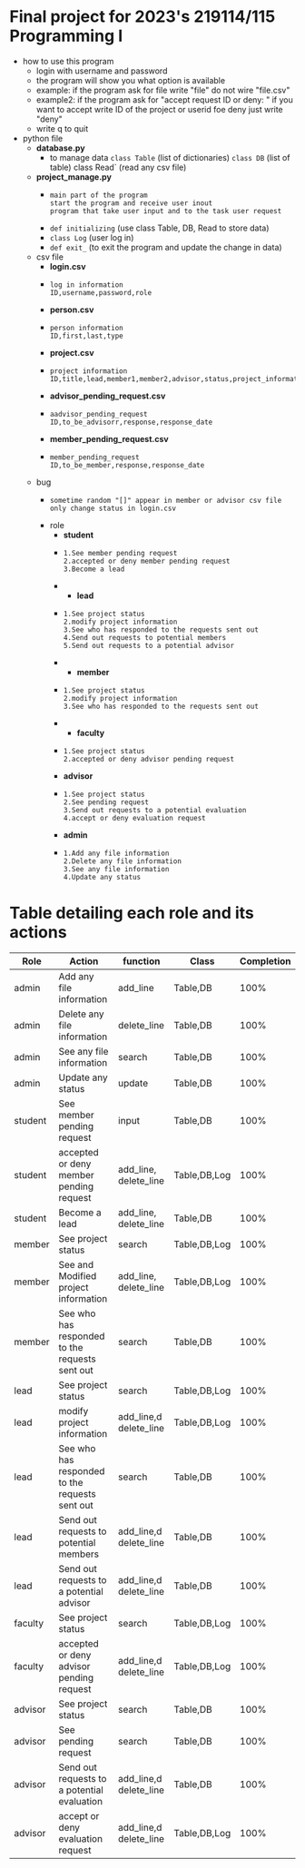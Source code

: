 # Final project for 2023's 219114/115 Programming I
* how to use this program
  - login with username and password
  - the program will show you what option is available
  - example: if the  program ask for file write "file" do not wire "file.csv"
  - example2: if the program ask for "accept request ID or deny: " if you want 
    to accept write ID of the project or userid foe deny just write "deny"
  - write q to quit
* python file 
  - **database.py**
    -    to manage data
          `class Table` (list of dictionaries)
          `class DB` (list of table)
          class Read` (read any csv file)
  - **project_manage.py**
    -     main part of the program
          start the program and receive user inout
          program that take user input and to the task user request
    -    `def initializing` (use class Table, DB, Read to store data)
    -    `class Log` (user log in)
    -    `def exit_` (to exit the program and update the change in data)
  * csv file
    - **login.csv**
    -     log in information
          ID,username,password,role
    - **person.csv**
    -     person information
          ID,first,last,type
    - **project.csv**
    -     project information
          ID,title,lead,member1,member2,advisor,status,project_information
    - **advisor_pending_request.csv**
    -     aadvisor_pending_request
          ID,to_be_advisorr,response,response_date
    - **member_pending_request.csv**
    -     member_pending_request
          ID,to_be_member,response,response_date
  * bug
    -     sometime random "[]" appear in member or advisor csv file
          only change status in login.csv
    * role
      - **student**
      -     1.See member pending request
            2.accepted or deny member pending request
            3.Become a lead
      - - **lead**
      -     1.See project status
            2.modify project information
            3.See who has responded to the requests sent out
            4.Send out requests to potential members
            5.Send out requests to a potential advisor
      - - **member**
      -     1.See project status
            2.modify project information
            3.See who has responded to the requests sent out
      - - **faculty**
      -     1.See project status
            2.accepted or deny advisor pending request
      -  **advisor**
      -     1.See project status
            2.See pending request
            3.Send out requests to a potential evaluation 
            4.accept or deny evaluation request
      - **admin**
      -     1.Add any file information
            2.Delete any file information
            3.See any file information
            4.Update any status

# Table detailing each role and its actions

| Role    | Action                                         | function               | Class        | Completion |
|---------|------------------------------------------------|------------------------|--------------|------------|
| admin   | Add any file information                       | add_line               | Table,DB     | 100%       |
| admin   | Delete any file information                    | delete_line            | Table,DB     | 100%       |
| admin   | See any file information                       | search                 | Table,DB     | 100%       |
| admin   | Update any status                              | update                 | Table,DB     | 100%       |
| student | See member pending request                     | input                  | Table,DB     | 100%       |
| student | accepted or deny member pending request        | add_line, delete_line  | Table,DB,Log | 100%       |
| student | Become a lead                                  | add_line, delete_line  | Table,DB     | 100%       |
| member  | See project status                             | search                 | Table,DB,Log | 100%       |
| member  | See and Modified project information           | add_line, delete_line  | Table,DB,Log | 100%       |
| member  | See who has responded to the requests sent out | search                 | Table,DB     | 100%       |
| lead    | See project status                             | search                 | Table,DB,Log | 100%       |
| lead    | modify project information                     | add_line,d delete_line | Table,DB,Log | 100%       |
| lead    | See who has responded to the requests sent out | search                 | Table,DB     | 100%       |
| lead    | Send out requests to potential members         | add_line,d delete_line | Table,DB     | 100%       |
| lead    | Send out requests to a potential advisor       | add_line,d delete_line | Table,DB     | 100%       |
| faculty | See project status                             | search                 | Table,DB,Log | 100%       |
| faculty | accepted or deny advisor pending request       | add_line,d delete_line | Table,DB,Log | 100%       |
| advisor | See project status                             | search                 | Table,DB     | 100%       |
| advisor | See pending request                            | search                 | Table,DB     | 100%       |
| advisor | Send out requests to a potential evaluation    | add_line,d delete_line | Table,DB     | 100%       |
| advisor | accept or deny evaluation request              | add_line,d delete_line | Table,DB,Log | 100%       |